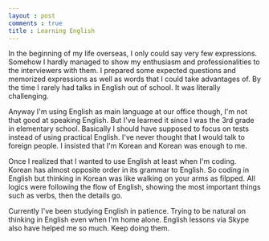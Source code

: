 ```yaml
---
layout : post
comments : true
title : Learning English
---
```


In the beginning of my life overseas, I only could say very few expressions. Somehow I hardly managed to show my enthusiasm and professionalities to the interviewers with them. I prepared some expected questions and memorized expressions as well as words that I could take advantages of. By the time I rarely had talks in English out of school. It was literally challenging.

Anyway I'm using English as main language at our office though, I'm not that good at speaking English. But I've learned it since I was the 3rd grade in elementary school. Basically I should have supposed to focus on tests instead of using practical English. I've never thought that I would talk to foreign people. I insisted that I'm Korean and Korean was enough to me.

Once I realized that I wanted to use English at least when I'm coding. Korean has almost opposite order in its grammar to English. So coding in English but thinking in Korean was like walking on your arms as filpped. All logics were following the flow of English, showing the most important things such as verbs, then the details go.

Currently I've been studying English in patience. Trying to be natural on thinking in English even when I'm home alone. English lessons via Skype also have helped me so much. Keep doing them.

